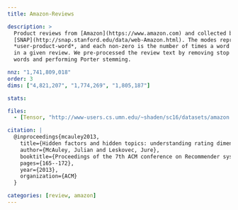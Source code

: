 ```yaml
---
title: Amazon-Reviews

description: >
  Product reviews from [Amazon](https://www.amazon.com) and collected by
  [SNAP](http://snap.stanford.edu/data/web-Amazon.html). The modes represent
  *user-product-word*, and each non-zero is the number of times a word appears
  in a given review. We pre-processed the review text by removing stop
  words and performing Porter stemming.

nnz: "1,741,809,018"
order: 3
dims: ["4,821,207", "1,774,269", "1,805,187"]

stats:

files:
  - [Tensor, "http://www-users.cs.umn.edu/~shaden/sc16/datasets/amazon.tns"]

citation: |
  @inproceedings{mcauley2013,
    title={Hidden factors and hidden topics: understanding rating dimensions with review text},
    author={McAuley, Julian and Leskovec, Jure},
    booktitle={Proceedings of the 7th ACM conference on Recommender systems},
    pages={165--172},
    year={2013},
    organization={ACM}
  }

categories: [review, amazon]
---
```

